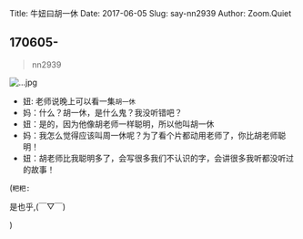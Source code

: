 Title: 牛妞曰胡一休
Date: 2017-06-05
Slug: say-nn2939
Author: Zoom.Quiet


## 170605-
> nn2939


![...jpg](http://zoomquiet.qiniucdn.com/niuniu-albums/nn2017/170605-nn2939.jpeg?imageView2/2/w/360)


- 妞:   老师说晚上可以看一集`胡一休`
- 妈：什么？胡一休，是什么鬼？我没听错吧？
- 妞：是的，因为他像胡老师一样聪明，所以他叫胡一休
- 妈：我怎么觉得应该叫周一休呢？为了看个片都动用老师了，你比胡老师聪明！
- 妞：胡老师比我聪明多了，会写很多我们不认识的字，会讲很多我听都没听过的故事！



(`粑粑:` 

是也乎,(￣▽￣)


)
